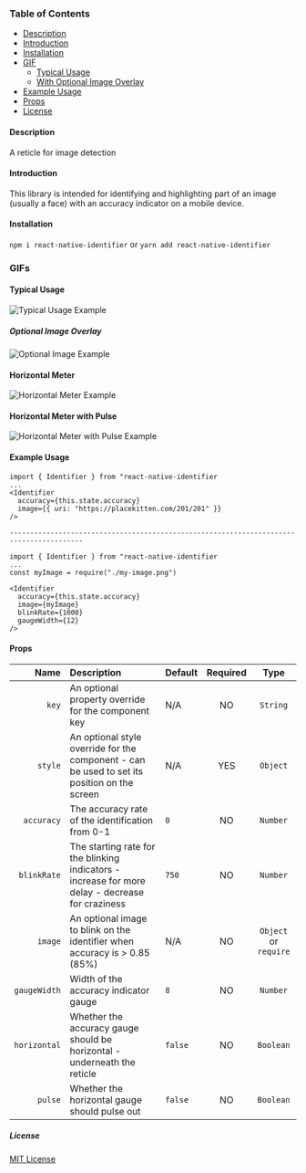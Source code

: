 <!-- START doctoc generated TOC please keep comment here to allow auto update -->
<!-- DON'T EDIT THIS SECTION, INSTEAD RE-RUN doctoc TO UPDATE -->

### Table of Contents

- [Description](#description)
- [Introduction](#introduction)
- [Installation](#installation)
- [GIF](#gif)
  - [Typical Usage](#typical-usage)
  - [With Optional Image Overlay](#with-optional-image-overlay)
- [Example Usage](#example-usage)
- [Props](#props)
- [License](#license)

<!-- END doctoc generated TOC please keep comment here to allow auto update -->

#### Description

A reticle for image detection

#### Introduction

This library is intended for identifying and highlighting part of an image (usually a face) with an accuracy indicator on a mobile device.

#### Installation

`npm i react-native-identifier`
or
`yarn add react-native-identifier`

### GIFs

#### Typical Usage

![Typical Usage Example](https://i.imgur.com/cR9QysY.gif)

##### Optional Image Overlay

![Optional Image Example](https://i.imgur.com/bmDG3UH.gif)

#### Horizontal Meter

![Horizontal Meter Example](https://i.imgur.com/LU2gIoo.gif)

#### Horizontal Meter with Pulse

![Horizontal Meter with Pulse Example](https://i.imgur.com/xx5nTfN.gif)

#### Example Usage

```
import { Identifier } from "react-native-identifier
...
<Identifier
  accuracy={this.state.accuracy}
  image={{ uri: "https://placekitten.com/201/201" }}
/>

----------------------------------------------------------------------------------------

import { Identifier } from "react-native-identifier
...
const myImage = require("./my-image.png")

<Identifier
  accuracy={this.state.accuracy}
  image={myImage}
  blinkRate={1000}
  gaugeWidth={12}
/>
```

#### Props

|         Name | Description                                                                                      | Default | Required |         Type          |
| -----------: | :----------------------------------------------------------------------------------------------- | :------ | :------: | :-------------------: |
|      `key`   | An optional property override for the component key                                              | N/A     |    NO    |  `String` | Number  |
|      `style` | An optional style override for the component - can be used to set its position on the screen     | N/A     |   YES    |       `Object`        |
|   `accuracy` | The accuracy rate of the identification from 0-1                                                 | `0`     |    NO    |       `Number`        |
|  `blinkRate` | The starting rate for the blinking indicators - increase for more delay - decrease for craziness | `750`   |    NO    |       `Number`        |
|      `image` | An optional image to blink on the identifier when accuracy is > 0.85 (85%)                       | N/A     |    NO    | `Object` or `require` |
| `gaugeWidth` | Width of the accuracy indicator gauge                                                            | `8`     |    NO    |       `Number`        |
| `horizontal` | Whether the accuracy gauge should be horizontal - underneath the reticle                         | `false` |    NO    |       `Boolean`       |
|      `pulse` | Whether the horizontal gauge should pulse out                                                    | `false` |    NO    |       `Boolean`       |

##### License

[MIT License](./license.md)
